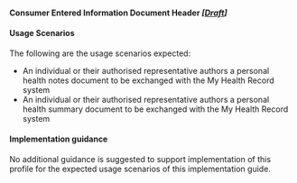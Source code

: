#### Consumer Entered Information Document Header *[[Draft](http://hl7.org/fhir/stu3/valueset-publication-status.html)]*

#### Usage Scenarios
The following are the usage scenarios expected:

* An individual or their authorised representative authors a personal health notes document to be exchanged with the My Health Record system
* An individual or their authorised representative authors a personal health summary document to be exchanged with the My Health Record system 

#### Implementation guidance
No additional guidance is suggested to support implementation of this profile for the expected usage scenarios of this implementation guide.